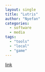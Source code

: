 ```yaml
---
layout: single
title: "Lutris"
author: "Nyefan"
categories:
  - software
  - media
tags:
  - "tools"
  - "local"
  - "game"
---
```

[link](https://lutris.net)